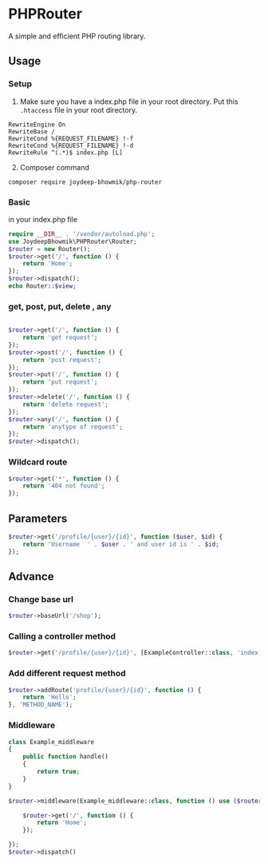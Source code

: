 # PHPRouter
A simple and efficient PHP routing library.

## Usage
### Setup
1. Make sure you have a index.php file in your root directory.
Put this `.htaccess` file in your root directory.

```apacheconf
RewriteEngine On
RewriteBase /
RewriteCond %{REQUEST_FILENAME} !-f
RewriteCond %{REQUEST_FILENAME} !-d
RewriteRule ^(.*)$ index.php [L]
```
2. Composer command
```console
composer require joydeep-bhowmik/php-router
```
### Basic
in your index.php file
```PHP
require __DIR__ . '/vendor/autoload.php';
use JoydeepBhowmik\PHPRouter\Router;
$router = new Router();
$router->get('/', function () {
    return 'Home';
});
$router->dispatch();
echo Router::$view;
```
### get, post, put, delete , any
```PHP

$router->get('/', function () {
    return 'get request';
});
$router->post('/', function () {
    return 'post request';
});
$router->put('/', function () {
    return 'put request';
});
$router->delete('/', function () {
    return 'delete request';
});
$router->any('/', function () {
    return 'anytype of request';
});
$router->dispatch();
```
### Wildcard route
```PHP
$router->get('*', function () {
    return '404 not found';
});
```
## Parameters
```PHP
$router->get('/profile/{user}/{id}', function ($user, $id) {
    return 'Username  ' . $user . ' and user id is ' . $id;
});
```

## Advance

### Change base url
```PHP
$router->baseUrl('/shop');
```
### Calling a controller method
```PHP
$router->get('/profile/{user}/{id}', [ExampleController::class, 'index']);
```

### Add different request method
```PHP
$router->addRoute('profile/{user}/{id}', function () {
    return 'Hello';
}, 'METHOD_NAME');
```
### Middleware

```PHP
class Example_middleware
{
    public function handle()
    {
        return true;
    }
}

$router->middleware(Example_middleware::class, function () use ($router) {

    $router->get('/', function () {
        return 'Home';
    });

});
$router->dispatch()

```

